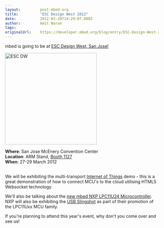 ```yaml
---
layout:         post-mbed-org
title:          "ESC Design West 2012"
date:           2012-03-20T14:29:07.000Z
author:         Amit Naran
tags:           
originalUrl:    https://developer.mbed.org/blog/entry/ESC-Design-West-2012/
---
```


<p>
  mbed is going to be at <a href="http://www.ubmdesign.com/" rel=
  "nofollow">ESC Design West, San Jose!</a>
</p>
<p>
  <img width="300" alt="ESC DW" title="ESC DW" src=
  "https://developer.mbed.org/media/uploads/anaran/300xNx_scaled_designwest-blue-logo-cmyk.jpg.pagespeed.ic.Dpwnu0U8DT.jpg"><br>
  </p>
<p>
  <strong>Where</strong>: San Jose McEnery Convention Center<br>
  <strong>Location</strong>: ARM Stand, <a href=
  "http://www.ubmdesign.com/expo/arm-pavilion/" rel=
  "nofollow">Booth 1127</a><br>
  <strong>When</strong>: 27-29 March 2012<br>
  <br>
</p>
<p>
  We will be exhibiting the multi-transport <a href=
  "/cookbook/IOT">Internet of Things</a> demo - this is a great
  demonstration of how to connect MCU's to the cloud utilising
  HTML5 Websocket technology.
</p>
<p>
  We'll also be talking about the <a href=
  "/handbook/mbed-NXP-LPC11U24">new mbed NXP LPC11U24
  Microcontroller</a>. NXP will also be exhibiting the <a href=
  "/cookbook/Slingshot">USB Slingshot</a> as part of their
  promotion of the LPC11Uxx MCU family.
</p>
<p>
  If you're planning to attend this year's event, why don't you
  come over and see us!
</p>

